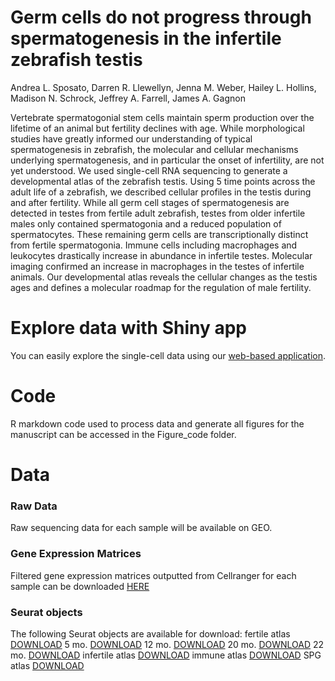 # Germ cells do not progress through spermatogenesis in the infertile zebrafish testis

Andrea L. Sposato, Darren R. Llewellyn, Jenna M. Weber, Hailey L. Hollins, Madison N. Schrock, Jeffrey A. Farrell, James A. Gagnon

Vertebrate spermatogonial stem cells maintain sperm production over the lifetime of an animal but fertility declines with age. While morphological studies have greatly informed our understanding of typical spermatogenesis in zebrafish, the molecular and cellular mechanisms underlying spermatogenesis, and in particular the onset of infertility, are not yet understood. We used single-cell RNA sequencing to generate a developmental atlas of the zebrafish testis. Using 5 time points across the adult life of a zebrafish, we described cellular profiles in the testis during and after fertility. While all germ cell stages of spermatogenesis are detected in testes from fertile adult zebrafish, testes from older infertile males only contained spermatogonia and a reduced population of spermatocytes. These remaining germ cells are transcriptionally distinct from fertile spermatogonia. Immune cells including macrophages and leukocytes drastically increase in abundance in infertile testes. Molecular imaging confirmed an increase in macrophages in the testes of infertile animals. Our developmental atlas reveals the cellular changes as the testis ages and defines a molecular roadmap for the regulation of male fertility. 

# Explore data with Shiny app
You can easily explore the single-cell data using our [web-based application](https://sposato.shinyapps.io/testis_shiny_app/).

# Code
R markdown code used to process data and generate all figures for the manuscript can be accessed in the Figure_code folder.

# Data

### Raw Data 
Raw sequencing data for each sample will be available on GEO. 

### Gene Expression Matrices 
Filtered gene expression matrices outputted from Cellranger for each sample can be downloaded [HERE](https://drive.google.com/drive/folders/1s_kVKr1LUiEaN6l0ca8W5yGbNQ_ztZnr?usp=sharing)

### Seurat objects 
The following Seurat objects are available for download:
fertile atlas [DOWNLOAD](https://drive.google.com/file/d/1KvbzWOkscc0lE3NSLBGIq_Md-gsOaAwV/view?usp=sharing)
5 mo. [DOWNLOAD](https://drive.google.com/file/d/1e0gic8KAreeLGOaZBkYUGXsNafSgEoy7/view?usp=sharing)
12 mo. [DOWNLOAD](https://drive.google.com/file/d/1erMV2-xBj3gDdCFIPBSI-PNYzHmBJWyA/view?usp=sharing)
20 mo. [DOWNLOAD](https://drive.google.com/file/d/1FQYQ7sMXVFDNB1DwBsUVL_5m2M3OM6-9/view?usp=sharing)
22 mo. [DOWNLOAD](https://drive.google.com/file/d/1jF7eSRXMLsCS_5flAvNrCny437fwDmyM/view?usp=sharing)
infertile atlas [DOWNLOAD](https://drive.google.com/file/d/16GpaJbt11ISfJVgVCF8RuPSx1cQLyTeI/view?usp=sharing)
immune atlas [DOWNLOAD](https://drive.google.com/file/d/1o8GzWYiibT4GlMXGKdVwyQ8nopqEdKBC/view?usp=sharing)
SPG atlas [DOWNLOAD](https://drive.google.com/file/d/1pbTDP_YvBr10vTCfojjsf3cQNAVyP34E/view?usp=sharing)


